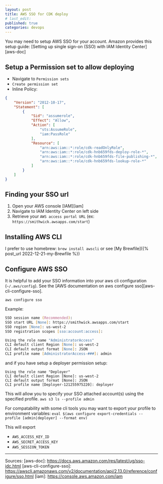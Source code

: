 ```yaml
---
layout: post
title: AWS SSO for CDK deploy
# last_edit:
published: true
categories: devops
---
```


You may need to setup AWS SSO for your account.  Amazon provides this setup guide: [Setting up single sign-on (SSO) with IAM Identity Center][aws-doc]

## Setup a Permission set to allow deploying

- Navigate to `Permission sets`
- `Create permission set`
- Inline Policy:
```json
{
	"Version": "2012-10-17",
	"Statement": [
		{
			"Sid": "assumerole",
			"Effect": "Allow",
			"Action": [
				"sts:AssumeRole",
				"iam:PassRole"
			],
			"Resource": [
				"arn:aws:iam::*:role/cdk-readOnlyRole",
				"arn:aws:iam::*:role/cdk-hnb659fds-deploy-role-*",
				"arn:aws:iam::*:role/cdk-hnb659fds-file-publishing-*",
				"arn:aws:iam::*:role/cdk-hnb659fds-lookup-role-*"
			]
		}
	]
}
```

## Finding your SSO url
  1. Open your AWS console [IAM][iam]
  2. Navigate to IAM Identity Center on left side
  3. Retrieve your `AWS access portal URL` (ex: `https://smithwick.awsapps.com/start`)

## Installing AWS CLI

I prefer to use homebrew:
`brew install awscli` or see [My Brewfile]({% post_url 2022-12-21-my-Brewfile %})

## Configure AWS SSO

It is helpful to add your SSO information into your aws cli configuration (`~/.aws/config`). See the [AWS documentation on aws configure sso][aws-cli-configure-sso].

`aws configure sso`

Example:
```zsh
SSO session name (Recommended):
SSO start URL [None]: https://smithwick.awsapps.com/start
SSO region [None]: us-west-2
SSO registration scopes [sso:account:access]:

Using the role name "AdministratorAccess"
CLI default client Region [None]: us-west-2
CLI default output format [None]: JSON
CLI profile name [AdministratorAccess-###]: admin
```
and if you have setup a deployer permission setup:

```
Using the role name "Deployer"
CLI default client Region [None]: us-west-2
CLI default output format [None]: JSON
CLI profile name [Deployer-121255975220]: deployer
```

This will allow you to specify your SSO attached account(s) using the specified profile.
`aws s3 ls --profile admin`

For compatability with some cli tools you may want to export your profile to environment variables:
`eval $(aws configure export-credentials --profile [admin|deployer] --format env)`

This will export
- `AWS_ACCESS_KEY_ID`
- `AWS_SECRET_ACCESS_KEY`
- `AWS_SESSION_TOKEN`

---

Sources:
[aws-doc]: https://docs.aws.amazon.com/res/latest/ug/sso-idc.html
[aws-cli-configure-sso]: https://awscli.amazonaws.com/v2/documentation/api/2.13.0/reference/configure/sso.html
[iam]: https://console.aws.amazon.com/iam
